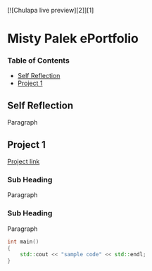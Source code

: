 [![Chulapa live preview][2]][1]

# Misty Palek ePortfolio

### Table of Contents
* [Self Reflection](#self-reflection)
* [Project 1](#project-1)

## Self Reflection

Paragraph

## Project 1
[Project link](https://github.com/link/to/project)


### __Sub Heading__
Paragraph

### __Sub Heading__
Paragraph

```c++
int main()
{
	std::cout << "sample code" << std::endl;
}
```
